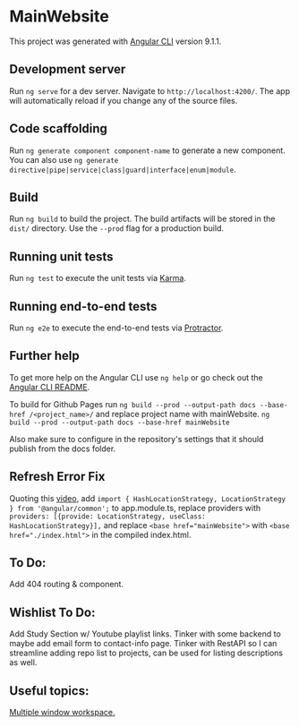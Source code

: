 # MainWebsite

This project was generated with [Angular CLI](https://github.com/angular/angular-cli) version 9.1.1.

## Development server

Run `ng serve` for a dev server. Navigate to `http://localhost:4200/`. The app will automatically reload if you change any of the source files.

## Code scaffolding

Run `ng generate component component-name` to generate a new component. You can also use `ng generate directive|pipe|service|class|guard|interface|enum|module`.

## Build

Run `ng build` to build the project. The build artifacts will be stored in the `dist/` directory. Use the `--prod` flag for a production build.

## Running unit tests

Run `ng test` to execute the unit tests via [Karma](https://karma-runner.github.io).

## Running end-to-end tests

Run `ng e2e` to execute the end-to-end tests via [Protractor](http://www.protractortest.org/).

## Further help

To get more help on the Angular CLI use `ng help` or go check out the [Angular CLI README](https://github.com/angular/angular-cli/blob/master/README.md).

To build for Github Pages run `ng build --prod --output-path docs --base-href /<project_name>/` and replace project name with mainWebsite. `ng build --prod --output-path docs --base-href mainWebsite`  

Also make sure to configure in the repository's settings that it should publish from the docs folder.  

## Refresh Error Fix

Quoting this [video](https://www.youtube.com/watch?v=dlPwcNcMv04), add `import { HashLocationStrategy, LocationStrategy } from '@angular/common';` to app.module.ts, replace providers with `providers: [{provide: LocationStrategy, useClass: HashLocationStrategy}],` and replace `<base href="mainWebsite">` with `<base href="./index.html">` in the compiled index.html.

## To Do:  

Add 404 routing & component.

## Wishlist To Do:  

Add Study Section w/ Youtube playlist links.
Tinker with some backend to maybe add email form to contact-info page.
Tinker with RestAPI so I can streamline adding repo list to projects, can be used for listing descriptions as well.

## Useful topics:  

[Multiple window workspace.](https://stackoverflow.com/questions/43362133/visual-studio-code-open-tab-in-new-window)